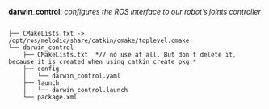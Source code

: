**darwin_control**: *configures the ROS interface to our robot’s joints controller*

```

├── CMakeLists.txt -> /opt/ros/melodic/share/catkin/cmake/toplevel.cmake  
└── darwin_control  
    ├── CMakeLists.txt  *// no use at all. But don't delete it, because it is created when using catkin_create_pkg.*
    ├── config  
    │   └── darwin_control.yaml  
    ├── launch  
    │   └── darwin_control.launch  
    └── package.xml  

```
